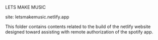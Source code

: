LETS MAKE MUSIC

site: letsmakemusic.netlify.app

This folder contains contents related to the build of the netlify website designed toward assisting with remote authorization of the spotify app.
